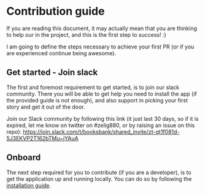 # Contribution guide

If you are reading this document, it may actually mean that you are thinking to help our in the project, and this is the first step to success! :)

I am going to define the steps necessary to achieve your first PR (or if you are experienced continue being awesome).

## Get started - Join slack

The first and foremost requirement to get started, is to join our slack community. There you will be able to get help you need to install the app (if the provided guide is not enough), and also support in picking your first story and get it out of the door.

Join our Slack community by following this link (it just last 30 days, so if it is expired, let me know on twitter on #zelig880, or by raising an issue on this repo): https://join.slack.com/t/booksbank/shared_invite/zt-qt1f081d-5J3EKVP2T162bTMu~jYAuA

## Onboard

The next step required for you to contribute (if you are a developer), is to get the application up and running locally. You can do so by following the [installation guide](installation.md).



